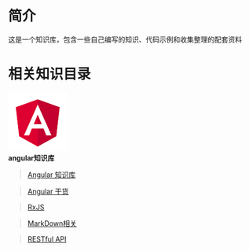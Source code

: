 # 简介
这是一个知识库，包含一些自己编写的知识、代码示例和收集整理的配套资料

# 相关知识目录

<div>
    <a href="../Angular/docs/Readme.md" alt="tttt">
        <img src="./image/angluar.png" width="120" height="120" alt="angular知识库">
    </a><br>
    <span><b>angular知识库</b></span>
</div>


> [Angular 知识库](../Angular/docs/Readme.md)

> [Angular 干货](../Angular干货/docs/Readme.md)

> [RxJS](../RxJS/docs/Readme.md)

> [MarkDown相关](../Markdown/docs/readme.md) 

> [RESTful API](../RESTfulAPI/docs/readme.md)


  